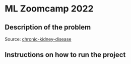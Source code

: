 # ML Zoomcamp 2022

## Description of the problem

 

Source: [chronic-kidney-disease](https://www.openml.org/search?type=data&status=active&id=42972&sort=runs)

## Instructions on how to run the project

